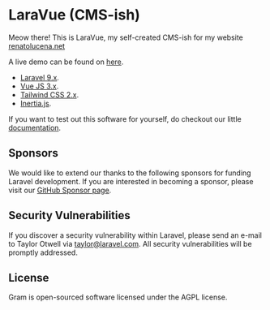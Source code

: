 # LaraVue (CMS-ish)

Meow there! This is LaraVue, my self-created CMS-ish for my website [renatolucena.net](https://renatolucena.net)

A live demo can be found on [here](https://renatolucena.net).

- [Laravel 9.x](https://laravel.com/).
- [Vue JS 3.x](https://vuejs.org/).
- [Tailwind CSS 2.x](https://tailwindcss.com/).
- [Inertia.js](https://inertiajs.com/).


If you want to test out this software for yourself, do checkout our little [documentation](/dist/install.md).


## Sponsors

We would like to extend our thanks to the following sponsors for funding Laravel development. If you are interested in becoming a sponsor, please visit our [GitHub Sponsor page](https://github.com/sponsors/Goldfish-Social).


## Security Vulnerabilities

If you discover a security vulnerability within Laravel, please send an e-mail to Taylor Otwell via [taylor@laravel.com](mailto:taylor@laravel.com). All security vulnerabilities will be promptly addressed.

## License

Gram is open-sourced software licensed under the AGPL license.
